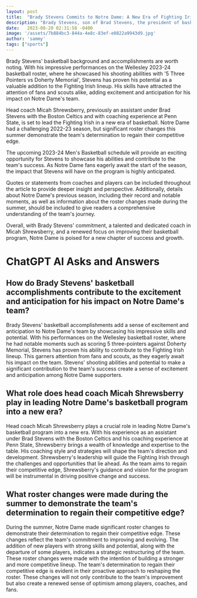 ```yaml
---
layout: post
title:  "Brady Stevens Commits to Notre Dame: A New Era of Fighting Irish Basketball"
description: "Brady Stevens, son of Brad Stevens, the president of basketball operations for the Boston Celtics, has made a game-changing commitment to play college basketball at Notre Dame. This decision comes at a pivotal moment for the Fighting Irish as they seek to rejuvenate their program after a disappointing season."
date:   2023-08-20 02:31:58 -0400
image: '/assets/7b884bc3-844a-4e8c-83ef-e0822a9943d9.jpg'
author: 'sammy'
tags: ["sports"]
---
```


Brady Stevens' basketball background and accomplishments are worth noting. With his impressive performances on the Wellesley 2023-24 basketball roster, where he showcased his shooting abilities with '5 Three Pointers vs Doherty Memorial', Stevens has proven his potential as a valuable addition to the Fighting Irish lineup. His skills have attracted the attention of fans and scouts alike, adding excitement and anticipation for his impact on Notre Dame's team.

Head coach Micah Shrewsberry, previously an assistant under Brad Stevens with the Boston Celtics and with coaching experience at Penn State, is set to lead the Fighting Irish in a new era of basketball. Notre Dame had a challenging 2022-23 season, but significant roster changes this summer demonstrate the team's determination to regain their competitive edge.

The upcoming 2023-24 Men's Basketball schedule will provide an exciting opportunity for Stevens to showcase his abilities and contribute to the team's success. As Notre Dame fans eagerly await the start of the season, the impact that Stevens will have on the program is highly anticipated.

Quotes or statements from coaches and players can be included throughout the article to provide deeper insight and perspective. Additionally, details about Notre Dame's previous season, including their record and notable moments, as well as information about the roster changes made during the summer, should be included to give readers a comprehensive understanding of the team's journey.

Overall, with Brady Stevens' commitment, a talented and dedicated coach in Micah Shrewsberry, and a renewed focus on improving their basketball program, Notre Dame is poised for a new chapter of success and growth.


# ChatGPT AI Asks and Answers
## How do Brady Stevens' basketball accomplishments contribute to the excitement and anticipation for his impact on Notre Dame's team?
Brady Stevens' basketball accomplishments add a sense of excitement and anticipation to Notre Dame's team by showcasing his impressive skills and potential. With his performances on the Wellesley basketball roster, where he had notable moments such as scoring 5 three-pointers against Doherty Memorial, Stevens has proven his ability to contribute to the Fighting Irish lineup. This garners attention from fans and scouts, as they eagerly await his impact on the team. Stevens' shooting abilities and potential to make a significant contribution to the team's success create a sense of excitement and anticipation among Notre Dame supporters.

## What role does head coach Micah Shrewsberry play in leading Notre Dame's basketball program into a new era?
Head coach Micah Shrewsberry plays a crucial role in leading Notre Dame's basketball program into a new era. With his experience as an assistant under Brad Stevens with the Boston Celtics and his coaching experience at Penn State, Shrewsberry brings a wealth of knowledge and expertise to the table. His coaching style and strategies will shape the team's direction and development. Shrewsberry's leadership will guide the Fighting Irish through the challenges and opportunities that lie ahead. As the team aims to regain their competitive edge, Shrewsberry's guidance and vision for the program will be instrumental in driving positive change and success.

## What roster changes were made during the summer to demonstrate the team's determination to regain their competitive edge?
During the summer, Notre Dame made significant roster changes to demonstrate their determination to regain their competitive edge. These changes reflect the team's commitment to improving and evolving. The addition of new players with strong skills and potential, along with the departure of some players, indicates a strategic restructuring of the team. These roster changes were made with the intention of building a stronger and more competitive lineup. The team's determination to regain their competitive edge is evident in their proactive approach to reshaping the roster. These changes will not only contribute to the team's improvement but also create a renewed sense of optimism among players, coaches, and fans.


